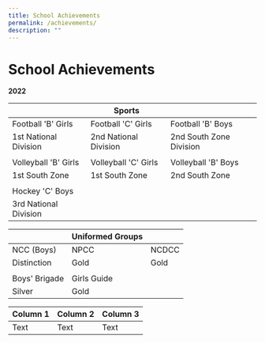 ```yaml
---
title: School Achievements
permalink: /achievements/
description: ""
---
```

# **School Achievements**

**2022**

| | **Sports** | |
| -------- | -------- | -------- |
| Football 'B' Girls    | Football 'C' Girls    | Football 'B' Boys | 
|1st National Division | 2nd National Division | 2nd South Zone Division |
| | | |
| Volleyball 'B' Girls | Volleyball 'C' Girls | Volleyball 'B' Boys |
| 1st South Zone | 1st South Zone | 2nd South Zone |
| | | |
| Hockey 'C' Boys |
| 3rd National Division |

| | Uniformed Groups | |
| -------- | -------- | -------- |
| NCC (Boys) | NPCC | NCDCC |
| Distinction | Gold | Gold |
| | | |
| Boys' Brigade | Girls Guide |
| Silver | Gold |

| Column 1 | Column 2 | Column 3 |
| -------- | -------- | -------- |
| Text     | Text     | Text     |



